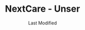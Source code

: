 ---
layout: location-page
date: Last Modified
description: "Local COVID-19 testing is available at NextCare - Unser in Albuquerque, New Mexico, USA."
permalink: "locations/new-mexico/albuquerque/nextcare-unser/"
tags:
  - locations
  - new-mexico
title: NextCare - Unser
state: New Mexico
stateAbbr: NM
hood: Unser 
address: 1800 Unser Blvd NW Ste 500
city: Albuquerque
zip: 87120
mapUrl: "http://maps.apple.com/?q=NextCare+-+Unser&address=1800+Unser+Blvd+NW+Ste+500,Albuquerque,New+Mexico,87120"
locationType: Drive-thru or walk-in
phone: 505-395-5520
website: https://nextcare.com/locations/nm/urgent-care-clinic-albuquerque-new-mexico-unser/
onlineBooking: true
closed: undefined
closedUpdate: April 15th, 2020
notes: "For all members of the community."
days: Weekends
hours: 9 am-4PM
altDays: Weekdays
altHours: 8AM-8PM
ctaMessage: Schedule a test
ctaUrl: "https://nextcare.com/locations/nm/urgent-care-clinic-albuquerque-new-mexico-unser/"
---